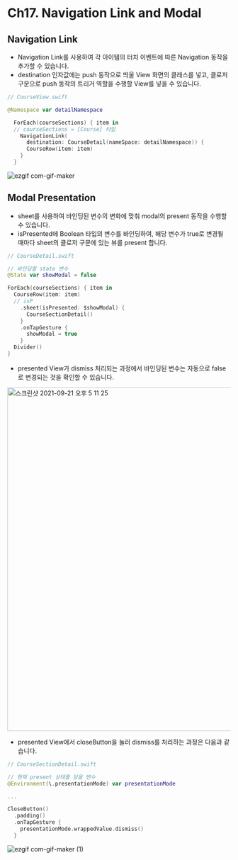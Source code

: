# Ch17. Navigation Link and Modal

## Navigation Link

- Navigation Link를 사용하여 각 아이템의 터치 이벤트에 따른 Navigation 동작을 추가할 수 있습니다.
- destination 인자값에는 push 동작으로 띄울 View 화면의 클래스를 넣고, 클로저 구문으로 push 동작의 트리거 역할을 수행할 View를 넣을 수 있습니다.

```swift
// CourseView.swift

@Namespace var detailNamespace

  ForEach(courseSections) { item in
  // courseSections = [Course] 타입
    NavigationLink(
      destination: CourseDetail(nameSpace: detailNamespace)) { 
      CourseRow(item: item)
    }
  }
```
![ezgif com-gif-maker](https://user-images.githubusercontent.com/59811450/134136633-22234e6e-4d0a-4008-b438-09cdd0469a3b.gif)

## Modal Presentation

- sheet를 사용하여 바인딩된 변수의 변화에 맞춰 modal의 present 동작을 수행할 수 있습니다.
- isPresented에 Boolean 타입의 변수를 바인딩하여, 해당 변수가 true로 변경될 때마다 sheet의 클로저 구문에 있는 뷰를 present 합니다. 

```swift
// CourseDetail.swift

// 바인딩할 state 변수
@State var showModal = false

ForEach(courseSections) { item in
  CourseRow(item: item)
  // isP
    .sheet(isPresented: $showModal) {
      CourseSectionDetail()
    }
    .onTapGesture {
      showModal = true
    }
  Divider()
}
```

- presented View가 dismiss 처리되는 과정에서 바인딩된 변수는 자동으로 false로 변경되는 것을 확인할 수 있습니다.
<img width="776" alt="스크린샷 2021-09-21 오후 5 11 25" src="https://user-images.githubusercontent.com/59811450/134136702-0fc4d569-23d1-4fd3-a6e0-61d9f8caef37.png">

   
- presented View에서 closeButton을 눌러 dismiss를 처리하는 과정은 다음과 같습니다.
```swift
// CourseSectionDetail.swift

// 현재 present 상태를 담을 변수
@Environment(\.presentationMode) var presentationMode

...

CloseButton()
  .padding()
  .onTapGesture {
    presentationMode.wrappedValue.dismiss()
  }
```
![ezgif com-gif-maker (1)](https://user-images.githubusercontent.com/59811450/134137041-e6de9e4a-71a7-437f-9e30-cf32d063581a.gif)

